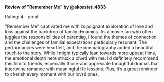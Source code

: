 **Review of "Remember Me" by @akoester_4833**

Rating: 4 - great

"Remember Me" captivated me with its poignant exploration of love and loss against the backdrop of family dynamics. As a movie fan who often juggles the responsibilities of parenting, I found the themes of connection and the challenges of familial expectations particularly resonant. The performances were heartfelt, and the cinematography added a beautiful touch to the story. While I might typically lean towards more upbeat films, the emotional depth here struck a chord with me. I’d definitely recommend this film to friends, especially those who appreciate thoughtful dramas that intertwine romance with meaningful life lessons. Plus, it’s a great reminder to cherish every moment with our loved ones.